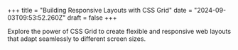 +++
title = "Building Responsive Layouts with CSS Grid"
date = "2024-09-03T09:53:52.260Z"
draft = false
+++

  Explore the power of CSS Grid to create flexible and responsive web layouts that adapt seamlessly to different screen sizes.
        